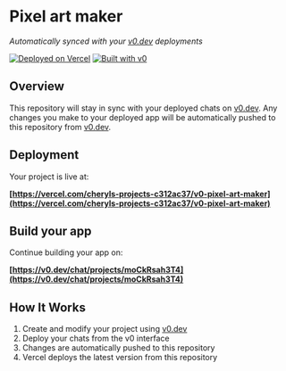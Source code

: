 # Pixel art maker

*Automatically synced with your [v0.dev](https://v0.dev) deployments*

[![Deployed on Vercel](https://img.shields.io/badge/Deployed%20on-Vercel-black?style=for-the-badge&logo=vercel)](https://vercel.com/cheryls-projects-c312ac37/v0-pixel-art-maker)
[![Built with v0](https://img.shields.io/badge/Built%20with-v0.dev-black?style=for-the-badge)](https://v0.dev/chat/projects/moCkRsah3T4)

## Overview

This repository will stay in sync with your deployed chats on [v0.dev](https://v0.dev).
Any changes you make to your deployed app will be automatically pushed to this repository from [v0.dev](https://v0.dev).

## Deployment

Your project is live at:

**[https://vercel.com/cheryls-projects-c312ac37/v0-pixel-art-maker](https://vercel.com/cheryls-projects-c312ac37/v0-pixel-art-maker)**

## Build your app

Continue building your app on:

**[https://v0.dev/chat/projects/moCkRsah3T4](https://v0.dev/chat/projects/moCkRsah3T4)**

## How It Works

1. Create and modify your project using [v0.dev](https://v0.dev)
2. Deploy your chats from the v0 interface
3. Changes are automatically pushed to this repository
4. Vercel deploys the latest version from this repository